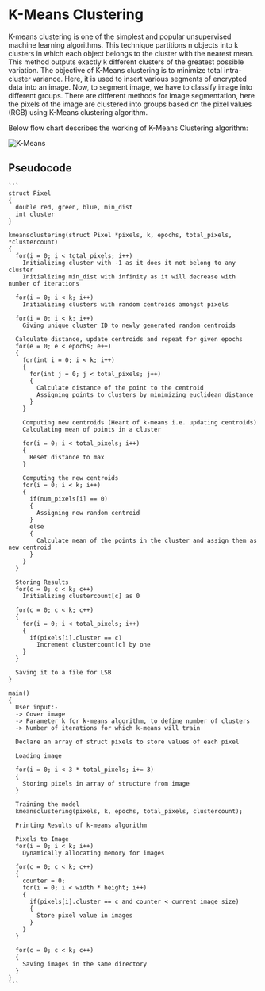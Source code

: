 # K-Means Clustering 

K-means clustering is one of the simplest and popular unsupervised machine learning algorithms. This technique partitions n objects into k clusters in which each object belongs to the cluster with the nearest mean. This method outputs exactly k different clusters of the greatest possible variation. The objective of K-Means clustering is to minimize total intra-cluster variance. Here, it is used to insert various segments of encrypted data into an image. Now, to segment image, we have to classify image into different groups. There are different methods for image segmentation, here the pixels of the image are clustered into groups based on the pixel values (RGB) using K-Means clustering algorithm. 

Below flow chart describes the working of K-Means Clustering algorithm:

![K-Means](https://user-images.githubusercontent.com/47852407/101285592-13548000-380c-11eb-845a-713577e9e6a9.png)

## Pseudocode
    ```
    struct Pixel
    {
      double red, green, blue, min_dist
      int cluster
    }

    kmeansclustering(struct Pixel *pixels, k, epochs, total_pixels, *clustercount)
    {
      for(i = 0; i < total_pixels; i++)
        Initializing cluster with -1 as it does it not belong to any cluster
        Initializing min_dist with infinity as it will decrease with number of iterations

      for(i = 0; i < k; i++)
        Initializing clusters with random centroids amongst pixels

      for(i = 0; i < k; i++)
        Giving unique cluster ID to newly generated random centroids

      Calculate distance, update centroids and repeat for given epochs
      for(e = 0; e < epochs; e++)
      {
        for(int i = 0; i < k; i++)
        {
          for(int j = 0; j < total_pixels; j++)
          {
            Calculate distance of the point to the centroid
            Assigning points to clusters by minimizing euclidean distance
          }
        }

        Computing new centroids (Heart of k-means i.e. updating centroids)
        Calculating mean of points in a cluster

        for(i = 0; i < total_pixels; i++)
        {
          Reset distance to max
        }

        Computing the new centroids
        for(i = 0; i < k; i++)
        {
          if(num_pixels[i] == 0)
          {
            Assigning new random centroid
          }
          else
          {
            Calculate mean of the points in the cluster and assign them as new centroid
          }
        }
      }

      Storing Results
      for(c = 0; c < k; c++)
        Initializing clustercount[c] as 0

      for(c = 0; c < k; c++)
      {
        for(i = 0; i < total_pixels; i++)
        {
          if(pixels[i].cluster == c)
            Increment clustercount[c] by one
        }
      }

      Saving it to a file for LSB
    }

    main()
    {
      User input:-
      -> Cover image
      -> Parameter k for k-means algorithm, to define number of clusters
      -> Number of iterations for which k-means will train

      Declare an array of struct pixels to store values of each pixel

      Loading image

      for(i = 0; i < 3 * total_pixels; i+= 3)
      {
        Storing pixels in array of structure from image
      }

      Training the model
      kmeansclustering(pixels, k, epochs, total_pixels, clustercount);

      Printing Results of k-means algorithm

      Pixels to Image
      for(i = 0; i < k; i++)
        Dynamically allocating memory for images

      for(c = 0; c < k; c++)
      {
        counter = 0;
        for(i = 0; i < width * height; i++)
        {
          if(pixels[i].cluster == c and counter < current image size)
          {
            Store pixel value in images
          }
        }
      }

      for(c = 0; c < k; c++)
      {
        Saving images in the same directory
      }
    }
    ```
   
